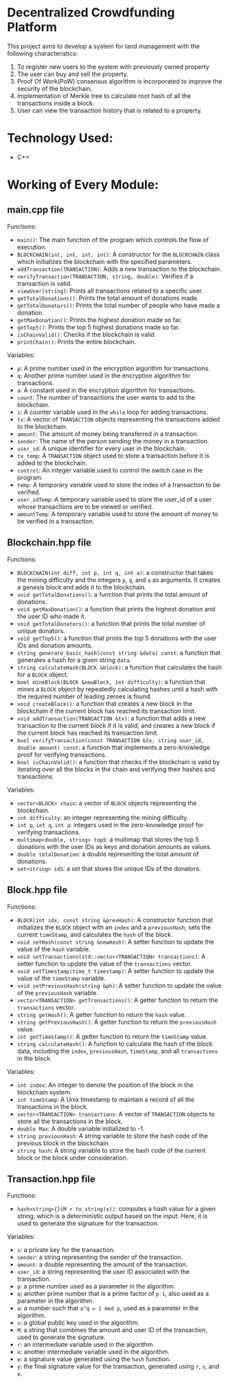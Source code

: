 # Decentralized Crowdfunding Platform
This project aims to develop a system for land management with the following characteristics:
1. To register new users to the system with previously owned property
2. The user can buy and sell the property.
3. Proof Of Work(PoW) consensus algorithm is incorporated to improve the security of the blockchain.
4. Implementation of Merkle tree to calculate root hash of all the transactions inside a block.
5. User can view the transaction history that is related to a property.

# Technology Used: 
- C++

# Working of Every Module:

## main.cpp file
Functions:
- `main()`: The main function of the program which controls the flow of execution.
- `BLOCKCHAIN(int, int, int, int)`: A constructor for the `BLOCKCHAIN` class which initializes the blockchain with the specified parameters.
- `addTransaction(TRANSACTION)`: Adds a new transaction to the blockchain.
- `verifyTransaction(TRANSACTION, string, double)`: Verifies if a transaction is valid.
- `viewUser(string)`: Prints all transactions related to a specific user.
- `getTotalDonations()`: Prints the total amount of donations made.
- `getTotalDonators()`: Prints the total number of people who have made a donation.
- `getMaxDonation()`: Prints the highest donation made so far.
- `getTop5()`: Prints the top 5 highest donations made so far.
- `isChainValid()`: Checks if the blockchain is valid.
- `printChain()`: Prints the entire blockchain.

Variables:
- `p`: A prime number used in the encryption algorithm for transactions.
- `q`: Another prime number used in the encryption algorithm for transactions.
- `a`: A constant used in the encryption algorithm for transactions.
- `count`: The number of transactions the user wants to add to the blockchain.
- `i`: A counter variable used in the `while` loop for adding transactions.
- `tx`: A vector of `TRANSACTION` objects representing the transactions added to the blockchain.
- `amount`: The amount of money being transferred in a transaction.
- `sender`: The name of the person sending the money in a transaction.
- `user_id`: A unique identifier for every user in the blockchain.
- `tx_temp`: A `TRANSACTION` object used to store a transaction before it is added to the blockchain.
- `control`: An integer variable used to control the switch case in the program.
- `temp`: A temporary variable used to store the index of a transaction to be verified.
- `user_idTemp`: A temporary variable used to store the user_id of a user whose transactions are to be viewed or verified.
- `amountTemp`: A temporary variable used to store the amount of money to be verified in a transaction.

## Blockchain.hpp file
Functions:
- `BLOCKCHAIN(int diff, int p, int q, int a)`: a constructor that takes the mining difficulty and the integers `p`, `q`, and `a` as arguments. It creates a genesis    block and adds it to the blockchain.
- `void getTotalDonations()`: a function that prints the total amount of donations.
- `void getMaxDonation()`: a function that prints the highest donation and the user ID who made it.
- `void getTotalDonators()`: a function that prints the total number of unique donators.
- `void getTop5()`: a function that prints the top 5 donations with the user IDs and donation amounts.
- `string generate_basic_hash(const string &data) const`: a function that generates a hash for a given string `data`.
- `string calculateHash(BLOCK &block)`: a function that calculates the hash for a `BLOCK` object.
- `bool mineBlock(BLOCK &newBlock, int difficulty)`: a function that mines a `BLOCK` object by repeatedly calculating hashes until a hash with the required number of leading zeroes is found.
- `void createBlock()`: a function that creates a new block in the blockchain if the current block has reached its transaction limit.
- `void addTransaction(TRANSACTION &tx)`: a function that adds a new transaction to the current block if it is valid, and creates a new block if the current block has reached its transaction limit.
- `bool verifyTransaction(const TRANSACTION &tx, string user_id, double amount) const`: a function that implements a zero-knowledge proof for verifying transactions.
- `bool isChainValid()`: a function that checks if the blockchain is valid by iterating over all the blocks in the chain and verifying their hashes and transactions.

Variables:
- `vector<BLOCK> chain`: a vector of `BLOCK` objects representing the blockchain.
- `int difficulty`: an integer representing the mining difficulty.
- `int p`, `int q`, `int a`: integers used in the zero-knowledge proof for verifying transactions.
- `multimap<double, string> top5`: a multimap that stores the top 5 donations with the user IDs as keys and donation amounts as values.
- `double totalDonation`: a double representing the total amount of donations.
- `set<string> idS`: a set that stores the unique IDs of the donators.

## Block.hpp file
Functions:
- `BLOCK(int idx, const string &prevHash)`: A constructor function that initializes the `BLOCK` object with an `index` and a `previousHash`, sets the current `timeStamp`, and calculates the `hash` of the block.
- `void setHash(const string &newHash)`: A setter function to update the value of the `hash` variable.
- `void setTransactions(std::vector<TRANSACTION> transactions)`: A setter function to update the value of the `transactions` vector.
- `void setTimestamp(time_t timestamp)`: A setter function to update the value of the `timeStamp` variable.
- `void setPreviousHash(string &ph)`: A setter function to update the value of the `previousHash` variable.
- `vector<TRANSACTION> getTransactions()`: A getter function to return the `transactions` vector.
- `string getHash()`: A getter function to return the `hash` value.
- `string getPreviousHash()`: A getter function to return the `previousHash` value.
- `int getTimestamp()`: A getter function to return the `timeStamp` value.
- `string calculateHash()`: A function to calculate the hash of the block data, including the `index`, `previousHash`, `timeStamp`, and all `transactions` in the block.

Variables:
- `int index`: An integer to denote the position of the block in the blockchain system.
- `int timeStamp`: A Unix timestamp to maintain a record of all the transactions in the block.
- `vector<TRANSACTION> transactions`: A vector of `TRANSACTION` objects to store all the transactions in the block.
- `double Max`: A double variable initialized to -1.
- `string previousHash`: A string variable to store the hash code of the previous block in the blockchain.
- `string hash`: A string variable to store the hash code of the current block or the block under consideration.

## Transaction.hpp file
Functions:
- `hash<string>{}(M + to_string(x))`: computes a hash value for a given string, which is a deterministic output based on the input. Here, it is used to generate the signature for the transaction.

Variables:
- `s`: a private key for the transaction.
- `sender`: a string representing the sender of the transaction.
- `amount`: a double representing the amount of the transaction.
- `user_id`: a string representing the user ID associated with the transaction.
- `p`: a prime number used as a parameter in the algorithm.
- `q`: another prime number that is a prime factor of `p-1`, also used as a parameter in the algorithm.
- `a`: a number such that `a^q = 1 mod p`, used as a parameter in the algorithm.
- `v`: a global public key used in the algorithm.
- `M`: a string that combines the amount and user ID of the transaction, used to generate the signature.
- `r`: an intermediate variable used in the algorithm.
- `x`: another intermediate variable used in the algorithm.
- `e`: a signature value generated using the `hash` function.
- `y`: the final signature value for the transaction, generated using `r`, `s`, and `e`.
